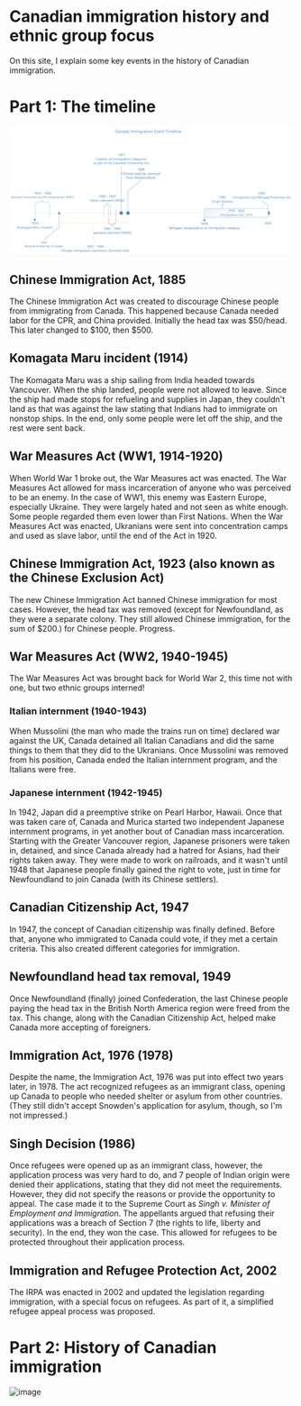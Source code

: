 # Canadian immigration history and ethnic group focus

On this site, I explain some key events in the history of Canadian immigration.

# Part 1: The timeline

![alt text](https://github.com/yagyaxt1068/legendary-broccoli/raw/master/res/images/timeline.jpg "Visio is incapable of using dates prior to 1900, so I had no choice but to not show the Chinese Immigration act from 1885.")

## Chinese Immigration Act, 1885

The Chinese Immigration Act was created to discourage Chinese people from immigrating from Canada. This happened because Canada needed labor for the CPR, and China provided. Initially the head tax was $50/head. This later changed to $100, then $500.

## Komagata Maru incident (1914)

The Komagata Maru was a ship sailing from India headed towards Vancouver. When the ship landed, people were not allowed to leave. Since the ship had made stops for refueling and supplies in Japan, they couldn't land as that was against the law stating that Indians had to immigrate on nonstop ships. In the end, only some people were let off the ship, and the rest were sent back.

## War Measures Act (WW1, 1914-1920)

When World War 1 broke out, the War Measures act was enacted. The War Measures Act allowed for mass incarceration of anyone who was perceived to be an enemy. In the case of WW1, this enemy was Eastern Europe, especially Ukraine. They were largely hated and not seen as white enough. Some people regarded them even lower than First Nations. When the War Measures Act was enacted, Ukranians were sent into concentration camps and used as slave labor, until the end of the Act in 1920.

## Chinese Immigration Act, 1923 (also known as the Chinese Exclusion Act)

The new Chinese Immigration Act banned Chinese immigration for most cases. However, the head tax was removed (except for Newfoundland, as they were a separate colony. They still allowed Chinese immigration, for the sum of $200.) for Chinese people. Progress.

## War Measures Act (WW2, 1940-1945)

The War Measures Act was brought back for World War 2, this time not with one, but two ethnic groups interned!

### Italian internment (1940-1943)

When Mussolini (the man who made the trains run on time) declared war against the UK, Canada detained all Italian Canadians and did the same things to them that they did to the Ukranians. Once Mussolini was removed from his position, Canada ended the Italian internment program, and the Italians were free.

### Japanese internment (1942-1945)

In 1942, Japan did a preemptive strike on Pearl Harbor, Hawaii. Once that was taken care of, Canada and Murica started two independent Japanese internment programs, in yet another bout of Canadian mass incarceration. Starting with the Greater Vancouver region, Japanese prisoners were taken in, detained, and since Canada already had a hatred for Asians, had their rights taken away. They were made to work on railroads, and it wasn't until 1948 that Japanese people finally gained the right to vote, just in time for Newfoundland to join Canada (with its Chinese settlers).

## Canadian Citizenship Act, 1947

In 1947, the concept of Canadian citizenship was finally defined. Before that, anyone who immigrated to Canada could vote, if they met a certain criteria. This also created different categories for immigration.

## Newfoundland head tax removal, 1949

Once Newfoundland (finally) joined Confederation, the last Chinese people paying the head tax in the British North America region were freed from the tax. This change, along with the Canadian Citizenship Act, helped make Canada more accepting of foreigners.

## Immigration Act, 1976 (1978)

Despite the name, the Immigration Act, 1976 was put into effect two years later, in 1978. The act recognized refugees as an immigrant class, opening up Canada to people who needed shelter  or asylum from other countries. (They still didn't accept Snowden's application for asylum, though, so I'm not impressed.)

## Singh Decision (1986)

Once refugees were opened up as an immigrant class, however, the application process was very hard to do, and 7 people of Indian origin were denied their applications, stating that they did not meet the requirements. However, they did not specify the reasons or provide the opportunity to appeal. The case made it to the Supreme Court as _Singh v. Minister of Employment and Immigration_. The appellants argued that refusing their applications was a breach of Section 7 (the rights to life, liberty and security). In the end, they won the case. This allowed for refugees to be protected throughout their application process.

## Immigration and Refugee Protection Act, 2002
 
The IRPA was enacted in 2002 and updated the legislation regarding immigration, with a special focus on refugees. As part of it, a simplified refugee appeal process was proposed. 

# Part 2: History of Canadian immigration

![image](https://imgs.xkcd.com/comics/five_minute_comics_part_4.png)

